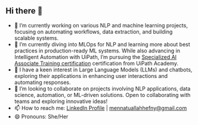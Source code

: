 ## Hi there 👋


- 🔭 I’m currently working on various NLP and machine learning projects, focusing on automating workflows, data extraction, and building scalable systems.
- 🌱 I’m currently diving into MLOps for NLP and learning more about best practices in production-ready ML systems. While also advancing in Intelligent Automation with UiPath, I’m pursuing the [Specialized AI Associate Training certification](https://academy.uipath.com/learning-plans/specialized-ai-associate-training) certification from UiPath Academy.
- 🤖 I have a keen interest in Large Language Models (LLMs) and chatbots, exploring their applications in enhancing user interactions and automating responses.
- 👯 I’m looking to collaborate on projects involving NLP applications, data science, automation, or ML-driven solutions. Open to collaborating with teams and exploring innovative ideas!
- 📫 How to reach me: [LinkedIn Profile](www.linkedin.com/in/mennatuallah-hefny-9886a922a) | mennatuallahhefny@gmail.com
- 😄 Pronouns: She/Her


